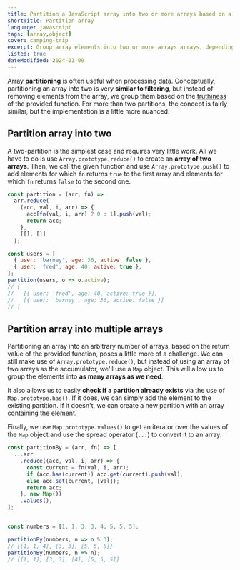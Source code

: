 ```yaml
---
title: Partition a JavaScript array into two or more arrays based on a condition
shortTitle: Partition array
language: javascript
tags: [array,object]
cover: camping-trip
excerpt: Group array elements into two or more arrays arrays, depending on the provided function's return value.
listed: true
dateModified: 2024-01-09
---
```


Array **partitioning** is often useful when processing data. Conceptually, partitioning an array into two is very **similar to filtering**, but instead of removing elements from the array, we group them based on the [truthiness](/js/s/truthy-falsy-values) of the provided function. For more than two partitions, the concept is fairly similar, but the implementation is a little more nuanced.

## Partition array into two

A two-partition is the simplest case and requires very little work. All we have to do is use `Array.prototype.reduce()` to create an **array of two arrays**. Then, we call the given function and use `Array.prototype.push()` to add elements for which `fn` returns `true` to the first array and elements for which `fn` returns `false` to the second one.

```js
const partition = (arr, fn) =>
  arr.reduce(
    (acc, val, i, arr) => {
      acc[fn(val, i, arr) ? 0 : 1].push(val);
      return acc;
    },
    [[], []]
  );

const users = [
  { user: 'barney', age: 36, active: false },
  { user: 'fred', age: 40, active: true },
];
partition(users, o => o.active);
// [
//   [{ user: 'fred', age: 40, active: true }],
//   [{ user: 'barney', age: 36, active: false }]
// ]
```

## Partition array into multiple arrays

Partitioning an array into an arbitrary number of arrays, based on the return value of the provided function, poses a little more of a challenge. We can still make use of `Array.prototype.reduce()`, but instead of using an array of two arrays as the accumulator, we'll use a `Map` object. This will allow us to group the elements into **as many arrays as we need**.

It also allows us to easily **check if a partition already exists** via the use of `Map.prototype.has()`. If it does, we can simply add the element to the existing partition. If it doesn't, we can create a new partition with an array containing the element.

Finally, we use `Map.prototype.values()` to get an iterator over the values of the `Map` object and use the spread operator (`...`) to convert it to an array.

```js
const partitionBy = (arr, fn) => [
  ...arr
    .reduce((acc, val, i, arr) => {
      const current = fn(val, i, arr);
      if (acc.has(current)) acc.get(current).push(val);
      else acc.set(current, [val]);
      return acc;
    }, new Map())
    .values(),
];


const numbers = [1, 1, 3, 3, 4, 5, 5, 5];

partitionBy(numbers, n => n % 3);
// [[1, 1, 4], [3, 3], [5, 5, 5]]
partitionBy(numbers, n => n);
// [[1, 1], [3, 3], [4], [5, 5, 5]]
```
